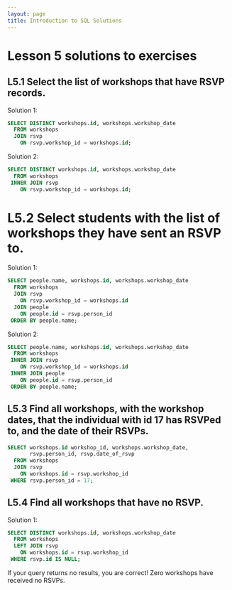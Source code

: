 ```yaml
---
layout: page
title: Introduction to SQL Solutions
---
```

# Lesson 5 solutions to exercises

## L5.1 Select the list of workshops that have RSVP records.

Solution 1:
```SQL
SELECT DISTINCT workshops.id, workshops.workshop_date
  FROM workshops
  JOIN rsvp
    ON rsvp.workshop_id = workshops.id;
```

Solution 2:
```SQL
SELECT DISTINCT workshops.id, workshops.workshop_date
  FROM workshops
 INNER JOIN rsvp
    ON rsvp.workshop_id = workshops.id;
```

# L5.2 Select students with the list of workshops they have sent an RSVP to.

Solution 1:
```SQL
SELECT people.name, workshops.id, workshops.workshop_date
  FROM workshops
  JOIN rsvp
    ON rsvp.workshop_id = workshops.id
  JOIN people
    ON people.id = rsvp.person_id
 ORDER BY people.name;
```

Solution 2:
```SQL
SELECT people.name, workshops.id, workshops.workshop_date
  FROM workshops
 INNER JOIN rsvp
    ON rsvp.workshop_id = workshops.id       
 INNER JOIN people
    ON people.id = rsvp.person_id
 ORDER BY people.name;
```
## L5.3 Find all workshops, with the workshop dates, that the individual with id 17 has RSVPed to, and the date of their RSVPs.

```SQL
SELECT workshops.id workshop_id, workshops.workshop_date,
       rsvp.person_id, rsvp.date_of_rsvp
  FROM workshops
  JOIN rsvp
    ON workshops.id = rsvp.workshop_id
 WHERE rsvp.person_id = 17;
 ```


## L5.4 Find all workshops that have no RSVP.

Solution 1:
```SQL
SELECT DISTINCT workshops.id, workshops.workshop_date
  FROM workshops
  LEFT JOIN rsvp
    ON workshops.id = rsvp.workshop_id
 WHERE rsvp.id IS NULL;
```
If your query returns no results, you are correct! Zero workshops have received no RSVPs.
